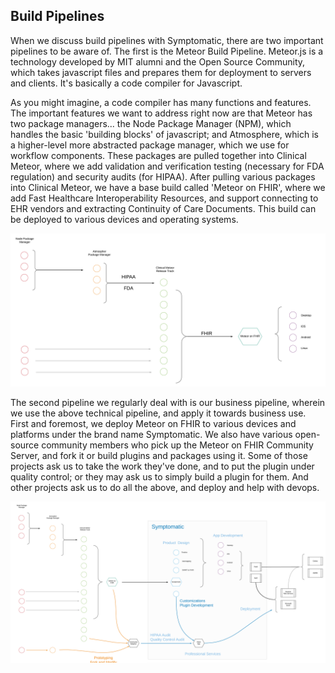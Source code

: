 ## Build Pipelines  

When we discuss build pipelines with Symptomatic, there are two important pipelines to be aware of.  The first is the Meteor Build Pipeline.  Meteor.js is a technology developed by MIT alumni and the Open Source Community, which takes javascript files and prepares them for deployment to servers and clients.  It's basically a code compiler for Javascript.  

As you might imagine, a code compiler has many functions and features.  The important features we want to address right now are that Meteor has two package managers...  the Node Package Manager (NPM), which handles the basic 'building blocks' of javascript; and Atmosphere, which is a higher-level more abstracted package manager, which we use for workflow components.   These packages are pulled together into Clinical Meteor, where we add validation and verification testing (necessary for FDA regulation) and security audits (for HIPAA).  After pulling various packages into Clinical Meteor, we have a base build called 'Meteor on FHIR', where we add Fast Healthcare Interoperability Resources, and support connecting to EHR vendors and extracting Continuity of Care Documents.  This build can be deployed to various devices and operating systems.  

![Meteor Build Pipeline](https://raw.githubusercontent.com/symptomatic/software-development-kit/master/images/Meteor%20Build%20Pipeline%20-%20Page%201.png)  


The second pipeline we regularly deal with is our business pipeline, wherein we use the above technical pipeline, and apply it towards business use.  First and foremost, we deploy Meteor on FHIR to various devices and platforms under the brand name Symptomatic.  We also have various open-source community members who pick up the Meteor on FHIR Community Server, and fork it or build plugins and packages using it.  Some of those projects ask us to take the work they've done, and to put the plugin under quality control; or they may ask us to simply build a plugin for them.  And other projects ask us to do all the above, and deploy and help with devops.  

![Client Engagement Build Pipeline](https://raw.githubusercontent.com/symptomatic/software-development-kit/master/images/ProfessionalServicesBuildPipeline.png)  

